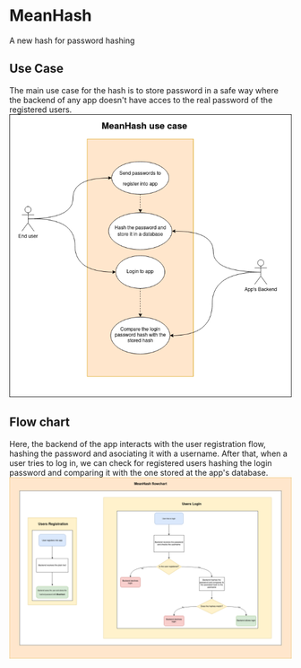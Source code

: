 # MeanHash
A new hash for password hashing
## Use Case
The main use case for the hash is to store password in a safe way where the backend of any app doesn't have acces to the real password of the registered users.
![Use case diagram](https://github.com/SergioLV/MeanHash/blob/main/MeanHash-UseCase.png)

## Flow chart
Here, the backend of the app interacts with the user registration flow, hashing the password and asociating it with a username. After that, when a user tries to log in, we can check for registered users hashing the login password and comparing it with the one stored at the app's database.
![Flow chart diagram](https://github.com/SergioLV/MeanHash/blob/main/MeanHash%20Flowchart.png)
